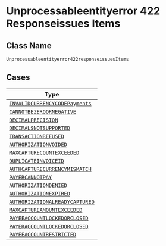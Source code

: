 
# Unprocessableentityerror 422 Responseissues Items

## Class Name

`Unprocessableentityerror422responseissuesItems`

## Cases

| Type |
|  --- |
| [`INVALIDCURRENCYCODEPayments`](../../../doc/models/invalidcurrencycode-payments.md) |
| [`CANNOTBEZEROORNEGATIVE`](../../../doc/models/cannotbezeroornegative.md) |
| [`DECIMALPRECISION`](../../../doc/models/decimalprecision.md) |
| [`DECIMALSNOTSUPPORTED`](../../../doc/models/decimalsnotsupported.md) |
| [`TRANSACTIONREFUSED`](../../../doc/models/transactionrefused.md) |
| [`AUTHORIZATIONVOIDED`](../../../doc/models/authorizationvoided.md) |
| [`MAXCAPTURECOUNTEXCEEDED`](../../../doc/models/maxcapturecountexceeded.md) |
| [`DUPLICATEINVOICEID`](../../../doc/models/duplicateinvoiceid.md) |
| [`AUTHCAPTURECURRENCYMISMATCH`](../../../doc/models/authcapturecurrencymismatch.md) |
| [`PAYERCANNOTPAY`](../../../doc/models/payercannotpay.md) |
| [`AUTHORIZATIONDENIED`](../../../doc/models/authorizationdenied.md) |
| [`AUTHORIZATIONEXPIRED`](../../../doc/models/authorizationexpired.md) |
| [`AUTHORIZATIONALREADYCAPTURED`](../../../doc/models/authorizationalreadycaptured.md) |
| [`MAXCAPTUREAMOUNTEXCEEDED`](../../../doc/models/maxcaptureamountexceeded.md) |
| [`PAYEEACCOUNTLOCKEDORCLOSED`](../../../doc/models/payeeaccountlockedorclosed.md) |
| [`PAYERACCOUNTLOCKEDORCLOSED`](../../../doc/models/payeraccountlockedorclosed.md) |
| [`PAYEEACCOUNTRESTRICTED`](../../../doc/models/payeeaccountrestricted.md) |

